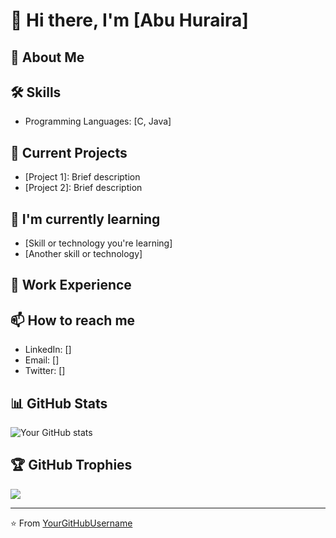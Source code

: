 # 👋 Hi there, I'm [Abu Huraira]

## 🚀 About Me


## 🛠 Skills
- Programming Languages: [C, Java]


## 🔭 Current Projects
- [Project 1]: Brief description
- [Project 2]: Brief description

## 🌱 I'm currently learning
- [Skill or technology you're learning]
- [Another skill or technology]

## 💼 Work Experience


## 📫 How to reach me
- LinkedIn: []
- Email: []
- Twitter: []

## 📊 GitHub Stats
![Your GitHub stats](https://github-readme-stats.vercel.app/api?username=YourGitHubUsername&show_icons=true&theme=radical)

## 🏆 GitHub Trophies
![](https://github-profile-trophy.vercel.app/?username=YourGitHubUsername&theme=radical&no-frame=false&no-bg=true&margin-w=4)

---
⭐️ From [YourGitHubUsername](https://github.com/YourGitHubUsername)
